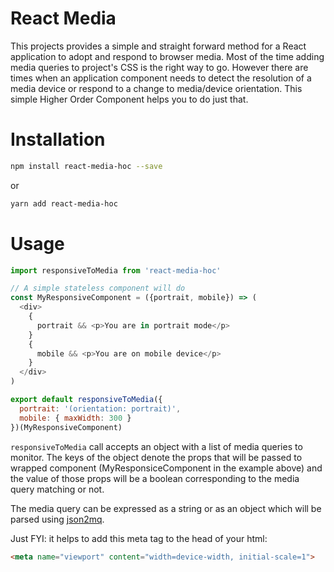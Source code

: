 # React Media 

This projects provides a simple and straight forward method for a React application to adopt and respond to browser media.
Most of the time adding media queries to project's CSS is the right way to go.
However there are times when an application component needs to detect the resolution of a media device or respond to 
a change to media/device orientation. This simple Higher Order Component helps you to do just that.

# Installation

```bash
npm install react-media-hoc --save
```

or 

```bash
yarn add react-media-hoc
```

# Usage 

```javascript
import responsiveToMedia from 'react-media-hoc'

// A simple stateless component will do
const MyResponsiveComponent = ({portrait, mobile}) => (
  <div>
    {
      portrait && <p>You are in portrait mode</p>
    }
    {
      mobile && <p>You are on mobile device</p>
    }
  </div>
)

export default responsiveToMedia({
  portrait: '(orientation: portrait)',
  mobile: { maxWidth: 300 }
})(MyResponsiveComponent)
```
`responsiveToMedia` call accepts an object with a list of media queries to monitor.
The keys of the object denote the props that will be passed to wrapped component 
(MyResponsiceComponent in the example above) and the value of those props will be a boolean 
corresponding to the media query matching or not.

The media query can be expressed as a string or as an object which will be parsed using [json2mq](https://github.com/akiran/json2mq).

Just FYI: it helps to add this meta tag to the head of your html:
```html
<meta name="viewport" content="width=device-width, initial-scale=1">
```
